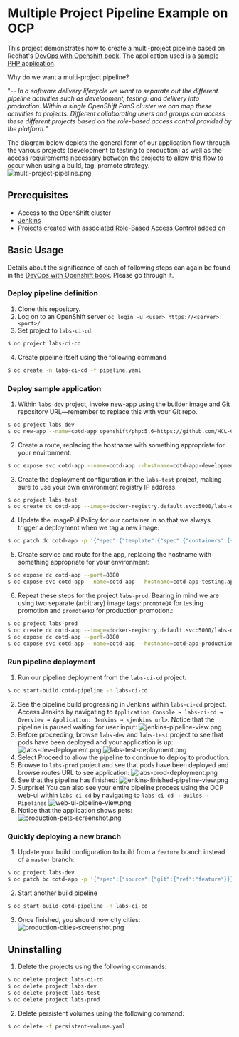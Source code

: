 # Multiple Project Pipeline Example on OCP

This project demonstrates how to create a multi-project pipeline based on Redhat's [DevOps with Openshift book](https://www.oreilly.com/library/view/devops-with-openshift/9781491975954/ch04.html). The application used is a [sample PHP application](https://github.com/HCL-Cloud-Native-Labs/cotd).

Why do we want a multi-project pipeline?

"_-- In a software delivery lifecycle we want to separate out the different pipeline activities such as development, testing, and delivery into production. Within a single OpenShift PaaS cluster we can map these activities to projects. Different collaborating users and groups can access these different projects based on the role-based access control provided by the platform._"

The diagram below depicts the general form of our application flow through the various projects (development to testing to production) as well as the access requirements necessary between the projects to allow this flow to occur when using a build, tag, promote strategy.
![multi-project-pipeline.png](multi-project-pipeline.png)

## Prerequisites 

* Access to the OpenShift cluster
* [Jenkins](https://github.com/HCL-Cloud-Native-Labs/labs-ci-cd)
* [Projects created with associated Role-Based Access Control added on](https://github.com/HCL-Cloud-Native-Labs/labs-ci-cd)

## Basic Usage
Details about the significance of each of following steps can again be found in the [DevOps with Openshift book](https://www.oreilly.com/library/view/devops-with-openshift/9781491975954/ch04.html). Please go through it.

### Deploy pipeline definition 
1. Clone this repository.
2. Log on to an OpenShift server `oc login -u <user> https://<server>:<port>/`
3. Set project to `labs-ci-cd`:
```bash
$ oc project labs-ci-cd
```
4. Create pipeline itself using the following command
```bash
$ oc create -n labs-ci-cd -f pipeline.yaml
```

### Deploy sample application
1. Within `labs-dev` project, invoke new-app using the builder image and Git repository URL—remember to replace this with your Git repo. 
```bash
$ oc project labs-dev
$ oc new-app --name=cotd-app openshift/php:5.6~https://github.com/HCL-Cloud-Native-Labs/cotd.git#master
```
2. Create a route, replacing the hostname with something appropriate for your environment:
```bash
$ oc expose svc cotd-app --name=cotd-app --hostname=cotd-app-development.apps.ocp.uk.hclcnlabs.com
```
3. Create the deployment configuration in the `labs-test` project, making sure to use your own environment registry IP address.
```bash
$ oc project labs-test
$ oc create dc cotd-app --image=docker-registry.default.svc:5000/labs-dev/cotd-app:promoteQA
```
4. Update the imagePullPolicy for our container in so that we always trigger a deployment when we tag a new image:
```bash
$ oc patch dc cotd-app -p '{"spec":{"template":{"spec":{"containers":[{"name":"default-container","imagePullPolicy":"Always"}]}}}}'
```
5. Create service and route for the app, replacing the hostname with something appropriate for your environment:
```bash
$ oc expose dc cotd-app --port=8080
$ oc expose svc cotd-app --name=cotd-app --hostname=cotd-app-testing.apps.ocp.uk.hclcnlabs.com
```
6. Repeat these steps for the project `labs-prod`. Bearing in mind we are using two separate (arbitrary) image tags: `promoteQA` for testing promotion and `promotePRD` for production promotion.:
```bash
$ oc project labs-prod
$ oc create dc cotd-app --image=docker-registry.default.svc:5000/labs-dev/cotd-app:promotePRD
$ oc expose dc cotd-app --port=8080
$ oc expose svc cotd-app --name=cotd-app --hostname=cotd-app-production.apps.ocp.uk.hclcnlabs.com
```

### Run pipeline deployment
1. Run our pipeline deployment from the `labs-ci-cd` project:
```bash
$ oc start-build cotd-pipeline -n labs-ci-cd
```
2. See the pipeline build progressing in Jenkins within `labs-ci-cd` project. Access Jenkins by navigating to `Application Console → labs-ci-cd → Overview → Application: Jenkins → <jenkins url>`. Notice that the pipeline is paused waiting for user input:
![jenkins-pipeline-view.png](jenkins-pipeline-view.png)
3. Before proceeding, browse `labs-dev` and `labs-test` project to see that pods have been deployed and your application is up:
![labs-dev-deployment.png](labs-dev-deployment.png)
![labs-test-deployment.png](labs-test-deployment.png)
4. Select Proceed to allow the pipeline to continue to deploy to production.
5. Browse to `labs-prod` project and see that pods have been deployed and browse routes URL to see application:
![labs-prod-deployment.png](labs-prod-deployment.png)
6. See that the pipeline has finished:
![jenkins-finished-pipeline-view.png](jenkins-finished-pipeline-view.png)
7. Surprise! You can also see your entire pipeline process using the OCP web-ui within `labs-ci-cd` by navigating to `labs-ci-cd → Builds → Pipelines`
![web-ui-pipeline-view.png](web-ui-pipeline-view.png)
8. Notice that the application shows pets:
![production-pets-screenshot.png](production-pets-screenshot.png)

### Quickly deploying a new branch
1. Update your build configuration to build from a `feature` branch instead of a `master` branch:
```bash
$ oc project labs-dev
$ oc patch bc cotd-app -p '{"spec":{"source":{"git":{"ref":"feature"}}}}'
```
2. Start another build pipeline
```bash
$ oc start-build cotd-pipeline -n labs-ci-cd
```
3. Once finished, you should now city cities:
![production-cities-screenshot.png](production-cities-screenshot.png)

## Uninstalling

1. Delete the projects using the following commands:
```bash
$ oc delete project labs-ci-cd
$ oc delete project labs-dev
$ oc delete project labs-test
$ oc delete project labs-prod
```
2. Delete persistent volumes using the following command:
```bash
$ oc delete -f persistent-volume.yaml
```

